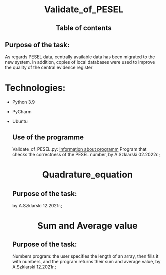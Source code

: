 <h1 align="center"><strong>Validate_of_PESEL</strong></h1>
<h2 align="center">Table of contents</h2>
<h2 align="left">Purpose of the task:</h2>
<p>As regards PESEL data, centrally available data has been migrated to the new system. In addition, copies of local databases were used to improve the quality of the central evidence register<p>

# Technologies: 
<ul>
<li><p>Python 3.9</p>
<li><p>PyCharm</p>
<li><p>Ubuntu</p>

## Use of the programme
Validate_of_PESEL.py: <a href="https://pl.wikipedia.org/wiki/PESEL">Information about programm</a> 
Program that checks the correctness of the PESEL number, by A.Szklarski 02.2022r.; 

<h1 align="center">Quadrature_equation</h1>
<h2 align="left">Purpose of the task:</h2>

by A.Szklarski 12.2021r.; 

<h1 align="center">Sum and Average value</h1>
<h2 align="left">Purpose of the task:</h2>

Numbers program: the user specifies the length of an array, then fills it    with numbers, and the program returns their sum and average value, by A.Szklarski 12.2021r.;  



